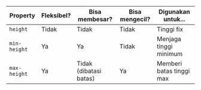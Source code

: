 | Property     | Fleksibel? | Bisa membesar?       | Bisa mengecil? | Digunakan untuk...     |
|--------------|------------|-----------------------|----------------|-------------------------|
| `height`     | Tidak      | Tidak                 | Tidak          | Tinggi fix              |
| `min-height` | Ya         | Ya                    | Tidak          | Menjaga tinggi minimum  |
| `max-height` | Ya         | Tidak (dibatasi batas)| Ya             | Memberi batas tinggi max|
